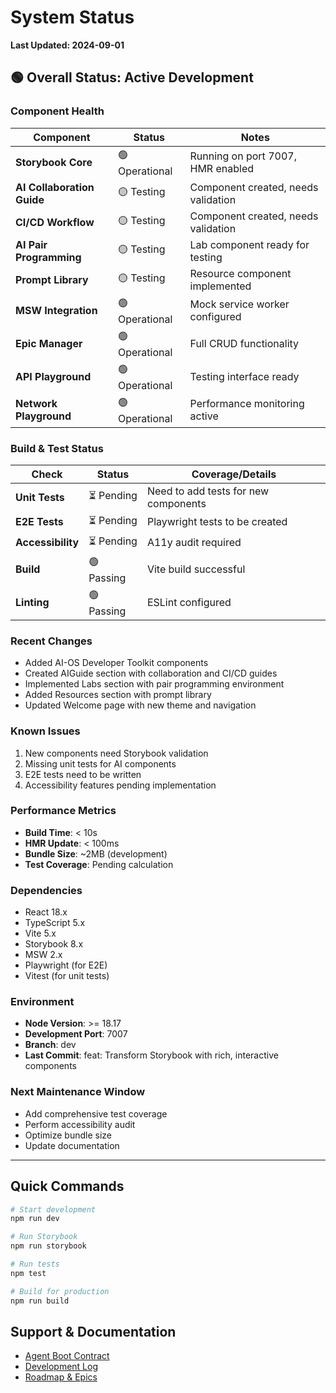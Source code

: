 # System Status

**Last Updated: 2024-09-01**

## 🟢 Overall Status: Active Development

### Component Health

| Component | Status | Notes |
|-----------|--------|-------|
| **Storybook Core** | 🟢 Operational | Running on port 7007, HMR enabled |
| **AI Collaboration Guide** | 🟡 Testing | Component created, needs validation |
| **CI/CD Workflow** | 🟡 Testing | Component created, needs validation |
| **AI Pair Programming** | 🟡 Testing | Lab component ready for testing |
| **Prompt Library** | 🟡 Testing | Resource component implemented |
| **MSW Integration** | 🟢 Operational | Mock service worker configured |
| **Epic Manager** | 🟢 Operational | Full CRUD functionality |
| **API Playground** | 🟢 Operational | Testing interface ready |
| **Network Playground** | 🟢 Operational | Performance monitoring active |

### Build & Test Status

| Check | Status | Coverage/Details |
|-------|--------|-----------------|
| **Unit Tests** | ⏳ Pending | Need to add tests for new components |
| **E2E Tests** | ⏳ Pending | Playwright tests to be created |
| **Accessibility** | ⏳ Pending | A11y audit required |
| **Build** | 🟢 Passing | Vite build successful |
| **Linting** | 🟢 Passing | ESLint configured |

### Recent Changes
- Added AI-OS Developer Toolkit components
- Created AIGuide section with collaboration and CI/CD guides
- Implemented Labs section with pair programming environment
- Added Resources section with prompt library
- Updated Welcome page with new theme and navigation

### Known Issues
1. New components need Storybook validation
2. Missing unit tests for AI components
3. E2E tests need to be written
4. Accessibility features pending implementation

### Performance Metrics
- **Build Time**: < 10s
- **HMR Update**: < 100ms
- **Bundle Size**: ~2MB (development)
- **Test Coverage**: Pending calculation

### Dependencies
- React 18.x
- TypeScript 5.x
- Vite 5.x
- Storybook 8.x
- MSW 2.x
- Playwright (for E2E)
- Vitest (for unit tests)

### Environment
- **Node Version**: >= 18.17
- **Development Port**: 7007
- **Branch**: dev
- **Last Commit**: feat: Transform Storybook with rich, interactive components

### Next Maintenance Window
- Add comprehensive test coverage
- Perform accessibility audit
- Optimize bundle size
- Update documentation

---

## Quick Commands

```bash
# Start development
npm run dev

# Run Storybook
npm run storybook

# Run tests
npm test

# Build for production
npm run build
```

## Support & Documentation
- [Agent Boot Contract](./docs/AgentBoot.docs.mdx)
- [Development Log](./docs/status/DEVLOG.md)
- [Roadmap & Epics](./docs/roadmap/EPICS.md)

